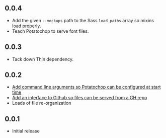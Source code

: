 ## 0.0.4
* Add the given `--mockups` path to the Sass `load_paths` array so mixins load properly.
* Teach Potatochop to serve font files.

## 0.0.3
* Tack down Thin dependency.

## 0.0.2
* [Add command line arguments so Potatochop can be configured at start time](https://github.com/VersaHQ/potatochop/pull/2/commits)
* [Add an interface to Github so files can be served from a GH repo](https://github.com/VersaHQ/potatochop/commit/611b448973f53f6f38d889683e0e879d45b3ff2e)
* Loads of file re-organization

## 0.0.1
* Initial release
